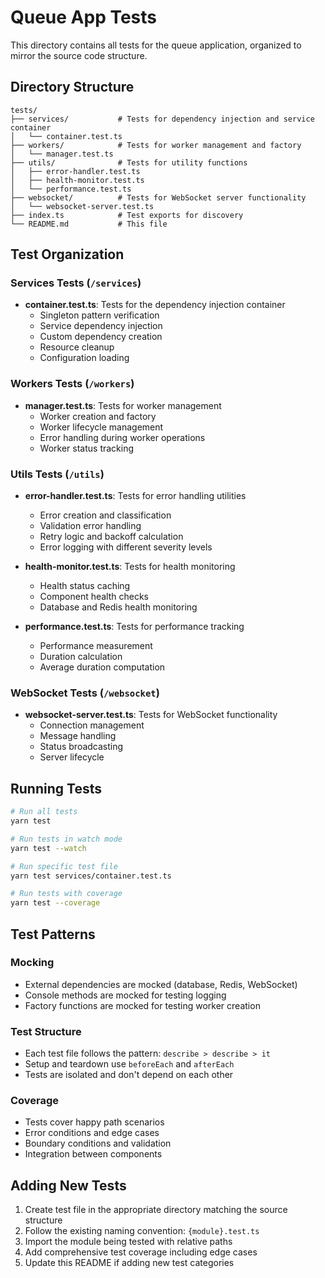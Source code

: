 # Queue App Tests

This directory contains all tests for the queue application, organized to mirror the source code structure.

## Directory Structure

```
tests/
├── services/           # Tests for dependency injection and service container
│   └── container.test.ts
├── workers/            # Tests for worker management and factory
│   └── manager.test.ts
├── utils/              # Tests for utility functions
│   ├── error-handler.test.ts
│   ├── health-monitor.test.ts
│   └── performance.test.ts
├── websocket/          # Tests for WebSocket server functionality
│   └── websocket-server.test.ts
├── index.ts            # Test exports for discovery
└── README.md           # This file
```

## Test Organization

### Services Tests (`/services`)

- **container.test.ts**: Tests for the dependency injection container
  - Singleton pattern verification
  - Service dependency injection
  - Custom dependency creation
  - Resource cleanup
  - Configuration loading

### Workers Tests (`/workers`)

- **manager.test.ts**: Tests for worker management
  - Worker creation and factory
  - Worker lifecycle management
  - Error handling during worker operations
  - Worker status tracking

### Utils Tests (`/utils`)

- **error-handler.test.ts**: Tests for error handling utilities
  - Error creation and classification
  - Validation error handling
  - Retry logic and backoff calculation
  - Error logging with different severity levels

- **health-monitor.test.ts**: Tests for health monitoring
  - Health status caching
  - Component health checks
  - Database and Redis health monitoring

- **performance.test.ts**: Tests for performance tracking
  - Performance measurement
  - Duration calculation
  - Average duration computation

### WebSocket Tests (`/websocket`)

- **websocket-server.test.ts**: Tests for WebSocket functionality
  - Connection management
  - Message handling
  - Status broadcasting
  - Server lifecycle

## Running Tests

```bash
# Run all tests
yarn test

# Run tests in watch mode
yarn test --watch

# Run specific test file
yarn test services/container.test.ts

# Run tests with coverage
yarn test --coverage
```

## Test Patterns

### Mocking

- External dependencies are mocked (database, Redis, WebSocket)
- Console methods are mocked for testing logging
- Factory functions are mocked for testing worker creation

### Test Structure

- Each test file follows the pattern: `describe > describe > it`
- Setup and teardown use `beforeEach` and `afterEach`
- Tests are isolated and don't depend on each other

### Coverage

- Tests cover happy path scenarios
- Error conditions and edge cases
- Boundary conditions and validation
- Integration between components

## Adding New Tests

1. Create test file in the appropriate directory matching the source structure
2. Follow the existing naming convention: `{module}.test.ts`
3. Import the module being tested with relative paths
4. Add comprehensive test coverage including edge cases
5. Update this README if adding new test categories
